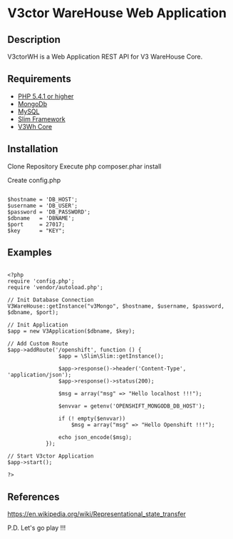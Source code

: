 # V3ctor WareHouse Web Application #

## Description ##
V3ctorWH is a Web Application REST API for V3 WareHouse Core.

## Requirements ##
* [PHP 5.4.1 or higher](http://www.php.net/)
* [MongoDb](http://www.mongodb.org/)
* [MySQL](https://www.mysql.com/)
* [Slim Framework](http://www.slimframework.com/)
* [V3Wh Core](https://github.com/yorch81/v3wh)

## Installation ##
Clone Repository
Execute php composer.phar install

Create config.php
~~~

$hostname = 'DB_HOST';
$username = 'DB_USER';
$password = 'DB_PASSWORD';
$dbname   = 'DBNAME';
$port     = 27017;
$key      = "KEY";

~~~

## Examples ##
~~~

<?php
require 'config.php';
require 'vendor/autoload.php';

// Init Database Connection
V3WareHouse::getInstance("v3Mongo", $hostname, $username, $password, $dbname, $port);

// Init Application
$app = new V3Application($dbname, $key);

// Add Custom Route
$app->addRoute('/openshift', function () {
		    	$app = \Slim\Slim::getInstance();

		        $app->response()->header('Content-Type', 'application/json');
		        $app->response()->status(200);

		        $msg = array("msg" => "Hello localhost !!!");

		        $envvar = getenv('OPENSHIFT_MONGODB_DB_HOST');

		        if (! empty($envvar))
		        	$msg = array("msg" => "Hello Openshift !!!");
		        
		        echo json_encode($msg);
		    });

// Start V3ctor Application
$app->start();

?>

~~~

## References ##
https://en.wikipedia.org/wiki/Representational_state_transfer

P.D. Let's go play !!!




